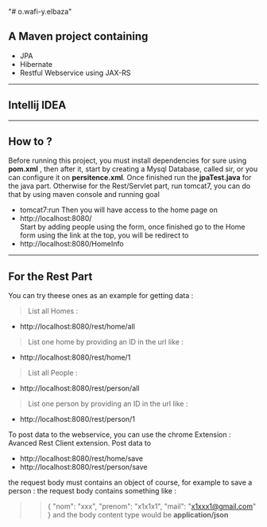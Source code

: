 "# o.wafi-y.elbaza" 

## A Maven project containing
- JPA
- Hibernate
- Restful Webservice using JAX-RS
---

## Intellij IDEA
---

## How to ?
Before running this project, you must install dependencies for sure using **pom.xml** , then after it, start by creating a Mysql Database, called sir, or you can configure it on **persitence.xml**. Once finished run the **jpaTest.java** for the java part.
Otherwise for the Rest/Servlet part, run tomcat7, you can do that by using maven console and running goal
- tomcat7:run
Then you will have access to the home page on 
- http://localhost:8080/
<br>Start by adding people using the form, once finished go to the Home form using the link at the top, you will be redirect to 
- http://localhost:8080/HomeInfo
---
## For the Rest Part 
You can try theese ones as an example for getting data :
> List all Homes :
- http://localhost:8080/rest/home/all
> List one home by providing an ID in the url like : 
- http://localhost:8080/rest/home/1

> List all People :
- http://localhost:8080/rest/person/all
> List one person by providing an ID in the url like : 
- http://localhost:8080/rest/person/1

To post data to the webservice, you can use the chrome Extension : Avanced Rest Client extension.
Post data to 
- http://localhost:8080/rest/home/save
- http://localhost:8080/rest/person/save

the request body must contains an object of course, for example to save a person :
the request body contains something like :
>>    {
       "nom": "xxx",
       "prenom": "x1x1x1",
       "mail": "x1xxx1@gmail.com"
      }
and the body content type would be **application/json**
